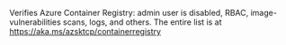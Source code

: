 Verifies Azure Container Registry: admin user is disabled, RBAC, image-vulnerabilities scans, logs, and others. The entire list is at https://aka.ms/azsktcp/containerregistry